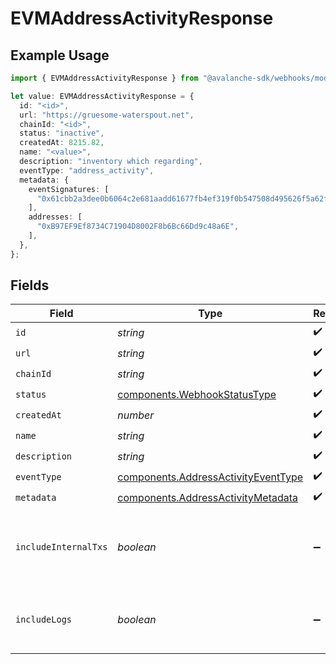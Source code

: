 # EVMAddressActivityResponse

## Example Usage

```typescript
import { EVMAddressActivityResponse } from "@avalanche-sdk/webhooks/models/components";

let value: EVMAddressActivityResponse = {
  id: "<id>",
  url: "https://gruesome-waterspout.net",
  chainId: "<id>",
  status: "inactive",
  createdAt: 8215.82,
  name: "<value>",
  description: "inventory which regarding",
  eventType: "address_activity",
  metadata: {
    eventSignatures: [
      "0x61cbb2a3dee0b6064c2e681aadd61677fb4ef319f0b547508d495626f5a62f64",
    ],
    addresses: [
      "0xB97EF9Ef8734C71904D8002F8b6Bc66Dd9c48a6E",
    ],
  },
};
```

## Fields

| Field                                                                                      | Type                                                                                       | Required                                                                                   | Description                                                                                |
| ------------------------------------------------------------------------------------------ | ------------------------------------------------------------------------------------------ | ------------------------------------------------------------------------------------------ | ------------------------------------------------------------------------------------------ |
| `id`                                                                                       | *string*                                                                                   | :heavy_check_mark:                                                                         | N/A                                                                                        |
| `url`                                                                                      | *string*                                                                                   | :heavy_check_mark:                                                                         | N/A                                                                                        |
| `chainId`                                                                                  | *string*                                                                                   | :heavy_check_mark:                                                                         | N/A                                                                                        |
| `status`                                                                                   | [components.WebhookStatusType](../../models/components/webhookstatustype.md)               | :heavy_check_mark:                                                                         | N/A                                                                                        |
| `createdAt`                                                                                | *number*                                                                                   | :heavy_check_mark:                                                                         | N/A                                                                                        |
| `name`                                                                                     | *string*                                                                                   | :heavy_check_mark:                                                                         | N/A                                                                                        |
| `description`                                                                              | *string*                                                                                   | :heavy_check_mark:                                                                         | N/A                                                                                        |
| `eventType`                                                                                | [components.AddressActivityEventType](../../models/components/addressactivityeventtype.md) | :heavy_check_mark:                                                                         | N/A                                                                                        |
| `metadata`                                                                                 | [components.AddressActivityMetadata](../../models/components/addressactivitymetadata.md)   | :heavy_check_mark:                                                                         | N/A                                                                                        |
| `includeInternalTxs`                                                                       | *boolean*                                                                                  | :heavy_minus_sign:                                                                         | Whether to include traces in the webhook payload.                                          |
| `includeLogs`                                                                              | *boolean*                                                                                  | :heavy_minus_sign:                                                                         | Whether to include logs in the webhook payload.                                            |